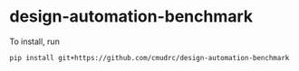 # design-automation-benchmark
To install, run
```bash
pip install git+https://github.com/cmudrc/design-automation-benchmark
```

